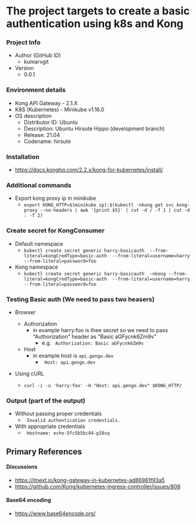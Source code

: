 # The project targets to create a basic authentication using k8s and Kong

### Project Info
* Author (GitHub ID)
    * kumarvgit
* Version
    * 0.0.1

### Environment details
* Kong API Gateway - 2.1.X
* K8S (Kubernetes) - Minikube v1.16.0
* OS description
    * Distributor ID:	Ubuntu
    * Description:	Ubuntu Hirsute Hippo (development branch)
    * Release:	21.04
    * Codename:	hirsute

### Installation
* https://docs.konghq.com/2.2.x/kong-for-kubernetes/install/

### Additional commands
* Export kong proxy ip in minikube
    * ```export KONG_HTTP=$(minikube ip):$(kubectl -nkong get svc kong-proxy --no-headers | awk '{print $5}' | cut -d / -f 1 | cut -d : -f 2)```


### Create secret for KongConsumer
* Default namespace 
    * ```kubectl create secret generic harry-basicauth  --from-literal=kongCredType=basic-auth  --from-literal=username=harry --from-literal=password=foo```
* Kong namespace
    * ```kubectl create secret generic harry-basicauth  -nkong --from-literal=kongCredType=basic-auth  --from-literal=username=harry --from-literal=password=foo```

### Testing Basic auth (We need to pass two heasers)
* Browser
    * Authorization
        * in example harry:foo is thee secret so we need to pass "Authorization" header as "Basic   aGFycnk6Zm9v"
            * e.g. ``` Authorization: Basic aGFycnk6Zm9v```
    * Host
        * in example host is ``` api.gengo.dev ```
            * ``` Host: api.gengo.dev```

* Using cURL
    * ``` curl -i -u 'harry:foo' -H "Host: api.gengo.dev" $KONG_HTTP/ ```

### Output (part of the output)
* Without passing proper credentials
    * ``` Invalid authentication credentials.```
* With appropriate credentials
    * ``` Hostname: echo-5fc5b5bc84-p28sq```

## Primary References 
#### Discussions
* https://itnext.io/kong-gateway-in-kubernetes-ad86981f93a5
* https://github.com/Kong/kubernetes-ingress-controller/issues/808

#### Base64 encoding
* https://www.base64encode.org/